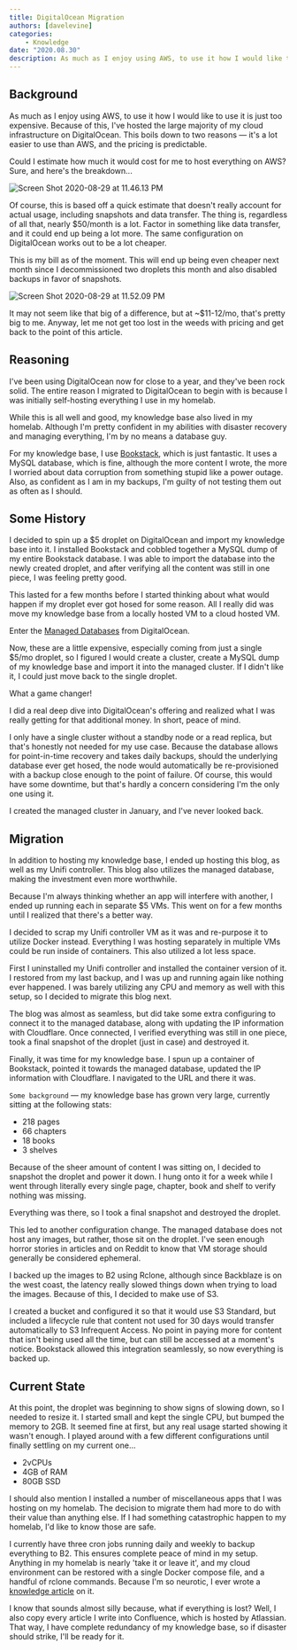 ```yaml
---
title: DigitalOcean Migration
authors: [davelevine]
categories:
    - Knowledge
date: "2020.08.30"
description: As much as I enjoy using AWS, to use it how I would like to use it is just too expensive. Because of this, I've hosted the large majority of my cloud infrastructure on DigitalOcean. This boils down to two reasons — it's a lot easier to use than AWS, and the pricing is predictable.
---
```


<!--markdownlint-disable-->

## Background

As much as I enjoy using AWS, to use it how I would like to use it is just too expensive. Because of this, I've hosted the large majority of my cloud infrastructure on DigitalOcean. This boils down to two reasons — it's a lot easier to use than AWS, and the pricing is predictable.

<!-- more -->

Could I estimate how much it would cost for me to host everything on AWS? Sure, and here's the breakdown...

<Image src="https://cdn.levine.io/uploads/images/gallery/2022-09//08/Screen-Shot-2020-08-29-at-11.46.13-PM.png" alt="Screen Shot 2020-08-29 at 11.46.13 PM" />

Of course, this is based off a quick estimate that doesn't really account for actual usage, including snapshots and data transfer. The thing is, regardless of all that, nearly $50/month is a lot. Factor in something like data transfer, and it could end up being a lot more. The same configuration on DigitalOcean works out to be a lot cheaper.

This is my bill as of the moment. This will end up being even cheaper next month since I decommissioned two droplets this month and also disabled backups in favor of snapshots.

<Image src="https://cdn.levine.io/uploads/images/gallery/2022-09//08/Screen-Shot-2020-08-29-at-11.52.09-PM.png" alt="Screen Shot 2020-08-29 at 11.52.09 PM" />

It may not seem like that big of a difference, but at ~$11-12/mo, that's pretty big to me. Anyway, let me not get too lost in the weeds with pricing and get back to the point of this article.

## Reasoning

I've been using DigitalOcean now for close to a year, and they've been rock solid. The entire reason I migrated to DigitalOcean to begin with is because I was initially self-hosting everything I use in my homelab.

While this is all well and good, my knowledge base also lived in my homelab. Although I'm pretty confident in my abilities with disaster recovery and managing everything, I'm by no means a database guy.

For my knowledge base, I use [Bookstack](https://bookstackapp.com), which is just fantastic. It uses a MySQL database, which is fine, although the more content I wrote, the more I worried about data corruption from something stupid like a power outage. Also, as confident as I am in my backups, I'm guilty of not testing them out as often as I should.

## Some History

I decided to spin up a $5 droplet on DigitalOcean and import my knowledge base into it. I installed Bookstack and cobbled together a MySQL dump of my entire Bookstack database. I was able to import the database into the newly created droplet, and after verifying all the content was still in one piece, I was feeling pretty good.

This lasted for a few months before I started thinking about what would happen if my droplet ever got hosed for some reason. All I really did was move my knowledge base from a locally hosted VM to a cloud hosted VM.

Enter the [Managed Databases](https://www.digitalocean.com/products/managed-databases/) from DigitalOcean.

Now, these are a little expensive, especially coming from just a single $5/mo droplet, so I figured I would create a cluster, create a MySQL dump of my knowledge base and import it into the managed cluster. If I didn't like it, I could just move back to the single droplet.

What a game changer!

I did a real deep dive into DigitalOcean's offering and realized what I was really getting for that additional money. In short, peace of mind.

I only have a single cluster without a standby node or a read replica, but that's honestly not needed for my use case. Because the database allows for point-in-time recovery and takes daily backups, should the underlying database ever get hosed, the node would automatically be re-provisioned with a backup close enough to the point of failure. Of course, this would have some downtime, but that's hardly a concern considering I'm the only one using it.

I created the managed cluster in January, and I've never looked back.

## Migration

In addition to hosting my knowledge base, I ended up hosting this blog, as well as my Unifi controller. This blog also utilizes the managed database, making the investment even more worthwhile.

Because I'm always thinking whether an app will interfere with another, I ended up running each in separate $5 VMs. This went on for a few months until I realized that there's a better way.

I decided to scrap my Unifi controller VM as it was and re-purpose it to utilize Docker instead. Everything I was hosting separately in multiple VMs could be run inside of containers. This also utilized a lot less space.

First I uninstalled my Unifi controller and installed the container version of it. I restored from my last backup, and I was up and running again like nothing ever happened. I was barely utilizing any CPU and memory as well with this setup, so I decided to migrate this blog next.

The blog was almost as seamless, but did take some extra configuring to connect it to the managed database, along with updating the IP information with Cloudflare. Once connected, I verified everything was still in one piece, took a final snapshot of the droplet (just in case) and destroyed it.

Finally, it was time for my knowledge base. I spun up a container of Bookstack, pointed it towards the managed database, updated the IP information with Cloudflare. I navigated to the URL and there it was.

`Some background` — my knowledge base has grown very large, currently sitting at the following stats:

* 218 pages
* 66 chapters
* 18 books
* 3 shelves

Because of the sheer amount of content I was sitting on, I decided to snapshot the droplet and power it down. I hung onto it for a week while I went through literally every single page, chapter, book and shelf to verify nothing was missing.

Everything was there, so I took a final snapshot and destroyed the droplet.

This led to another configuration change. The managed database does not host any images, but rather, those sit on the droplet. I've seen enough horror stories in articles and on Reddit to know that VM storage should generally be considered ephemeral.

I backed up the images to B2 using Rclone, although since Backblaze is on the west coast, the latency really slowed things down when trying to load the images. Because of this, I decided to make use of S3.

I created a bucket and configured it so that it would use S3 Standard, but included a lifecycle rule that content not used for 30 days would transfer automatically to S3 Infrequent Access. No point in paying more for content that isn't being used all the time, but can still be accessed at a moment's notice. Bookstack allowed this integration seamlessly, so now everything is backed up.

## Current State

At this point, the droplet was beginning to show signs of slowing down, so I needed to resize it. I started small and kept the single CPU, but bumped the memory to 2GB. It seemed fine at first, but any real usage started showing it wasn't enough. I played around with a few different configurations until finally settling on my current one...

* 2vCPUs
* 4GB of RAM
* 80GB SSD

I should also mention I installed a number of miscellaneous apps that I was hosting on my homelab. The decision to migrate them had more to do with their value than anything else. If I had something catastrophic happen to my homelab, I'd like to know those are safe.

I currently have three cron jobs running daily and weekly to backup everything to B2. This ensures complete peace of mind in my setup. Anything in my homelab is nearly 'take it or leave it', and my cloud environment can be restored with a single Docker compose file, and a handful of rclone commands. Because I'm so neurotic, I ever wrote a [knowledge article](https://knowledge.davelevine.io/books/digitalocean/page/how-to-restore-digitalocean-environment) on it.

I know that sounds almost silly because, what if everything is lost? Well, I also copy every article I write into Confluence, which is hosted by Atlassian. That way, I have complete redundancy of my knowledge base, so if disaster should strike, I'll be ready for it.
